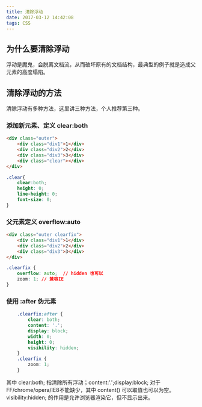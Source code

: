 ```yaml
---
title: 清除浮动
date: 2017-03-12 14:42:08
tags: CSS
---
```

## 为什么要清除浮动
浮动是魔鬼，会脱离文档流，从而破坏原有的文档结构，最典型的例子就是造成父元素的高度塌陷。

## 清除浮动的方法
清除浮动有多种方法，这里讲三种方法，个人推荐第三种。

### 添加新元素、定义 clear:both
```html
<div class="outer">
    <div class="div1">1</div>
    <div class="div2">2</div>
    <div class="div3">3</div>
    <div class="clear"></div>
</div>
```
```css
.clear{
	clear:both; 
	height: 0; 
	line-height: 0; 
	font-size: 0;
}
```
<!-- more -->

### 父元素定义 overflow:auto
```html
<div class="outer clearfix">
    <div class="div1">1</div>
    <div class="div2">2</div>
    <div class="div3">3</div>
</div>
```
```css
.clearfix {
    overflow: auto;  // hidden 也可以 
    zoom: 1; // 兼容IE
}
```

### 使用 :after 伪元素
```css
    .clearfix:after {
        clear: both;
        content: '.';
        display: block;
        width: 0;
        height: 0;
        visibility: hidden;
    }
    .clearfix {
        zoom: 1;
    }
```
其中 clear:both; 指清除所有浮动；content:'.';display:block; 对于FF/chrome/opera/IE8不能缺少，其中 content() 可以取值也可以为空。visibility:hidden; 的作用是允许浏览器渲染它，但不显示出来。
